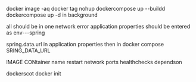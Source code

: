 docker image -aq
docker tag
nohup
dockercompose up --buildd 
dockercompose up -d in background

all should be in one network error
application properties should be entered as env---spring

spring.data.url in application properties then in docker compose SRING_DATA_URL

IMAGE 
CONtainer name
restart 
network
ports
healthchecks
dependson



dockerscot 
docker init
